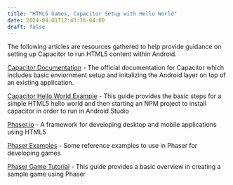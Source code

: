 ```yaml
---
title: "HTML5 Games, Capacitor Setup with Hello World"
date: 2024-04-01T12:43:16-04:00
draft: false
---
```


The following articles are resources gathered to help provide guidance on setting up Capacitor to run HTML5 content within Android. 

[Capacitor Documentation](https://capacitorjs.com/docs/ "Capacitor Documentation") - The official documentation for Capacitor which includes basic enviornment setup and initalizing the Android layer on top of an existing application.

[Capacitor Hello World Example](https://www.emanueleferonato.com/2022/04/21/capacitor-hello-world-example-how-to-convert-your-web-applications-to-native-android-applications/ "Capacitor Hello World") - This guide provides the basic steps for a simple HTML5 hello world and then starting an NPM project to install capacitor in order to run in Android Studio

[Phaser.io](https://phaser.io/ "Phaser.io") - A framework for developing desktop and mobile applications using HTML5

[Phaser Examples](https://labs.phaser.io/ "Phaser Examples") - Some reference examples to use in Phaser for developing games

[Phaser Game Tutorial](https://phaser.io/tutorials/making-your-first-phaser-3-game/part1 "Phaser Game Tutorial") - This guide provides a basic overview in creating a sample game using Phaser
